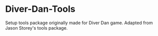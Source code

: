# Diver-Dan-Tools
Setup tools package originally made for Diver Dan game. Adapted from Jason Storey's tools package.

